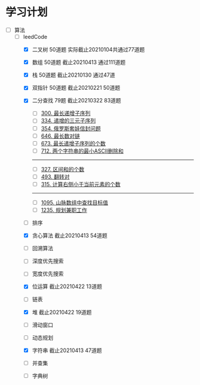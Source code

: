 # 学习计划
- [ ] 算法
    - [ ] leedCode 
        - [x] 二叉树 50道题 实际截止20210104共通过77道题
        
        - [x] 数组 50道题 截止20210413 通过111道题
        
        - [x] 栈 50道题 截止20210130 通过47道
        
        - [x] 双指针 50道题 截止20210221 50道题
        
        - [x] 二分查找 79题 截止20210322 83道题
            - [ ] [300. 最长递增子序列](https://leetcode-cn.com/problems/longest-increasing-subsequence/)
            - [ ] [334. 递增的三元子序列](https://leetcode-cn.com/problems/increasing-triplet-subsequence/)
            - [ ] [354. 俄罗斯套娃信封问题](https://leetcode-cn.com/problems/russian-doll-envelopes/)
            - [ ] [646. 最长数对链](https://leetcode-cn.com/problems/maximum-length-of-pair-chain)
            - [ ] [673. 最长递增子序列的个数](https://leetcode-cn.com/problems/number-of-longest-increasing-subsequence/)
            - [ ] [712. 两个字符串的最小ASCII删除和](https://leetcode-cn.com/problems/minimum-ascii-delete-sum-for-two-strings/)
            * * *
            - [ ] [327. 区间和的个数](https://leetcode-cn.com/problems/count-of-range-sum/)
            - [ ] [493. 翻转对](https://leetcode-cn.com/problems/reverse-pairs/)
            - [ ] [315. 计算右侧小于当前元素的个数](https://leetcode-cn.com/problems/count-of-smaller-numbers-after-self/)
            * * *
            - [ ] [1095. 山脉数组中查找目标值](https://leetcode-cn.com/problems/find-in-mountain-array/)
            - [ ] [1235. 规划兼职工作](https://leetcode-cn.com/problems/maximum-profit-in-job-scheduling/)
            
        - [ ] 排序 
        
        - [x] 贪心算法 截止20210413 54道题
        
        - [ ] 回溯算法
        
        - [ ] 深度优先搜索
        
        - [ ] 宽度优先搜索
        
        - [x] 位运算 截止20210422 13道题
        
        - [ ] 链表
        
        - [x] 堆 截止20210422 19道题
        
        - [ ] 滑动窗口 
        
        - [ ] 动态规划
        
        - [x] 字符串 截止20210413 47道题
        
        - [ ] 并查集 
        
        - [ ] 字典树